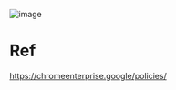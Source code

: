 ![image](https://github.com/jkerai1/WindowsHardeningScripts/assets/55988027/887460f8-a1db-4532-9d73-8124fa332ba3)


# Ref

https://chromeenterprise.google/policies/
